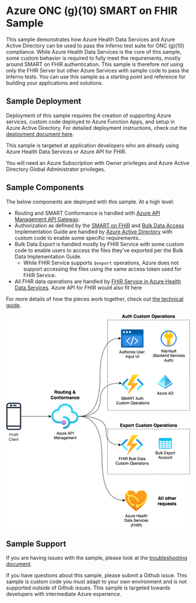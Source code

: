 # Azure ONC (g)(10) SMART on FHIR Sample

This sample demonstrates how Azure Health Data Services and Azure Active Directory can be used to pass the Inferno test suite for ONC (g)(10) compliance. While Azure Health Data Services is the core of this sample, some custom behavior is required to fully meet the requirements, mostly around SMART on FHIR authentication. This sample is therefore *not* using only the FHIR Server but other Azure Services with sample code to pass the Inferno tests. You can use this sample as a starting point and reference for building your applications and solutions.

## Sample Deployment

Deployment of this sample requires the creation of supporting Azure services, custom code deployed to Azure Function Apps, and setup in Azure Active Directory. For detailed deployment instructions, check out the [deployment document here](./docs/deployment.md).

This sample is targeted at application developers who are already using Azure Health Data Services or Azure API for FHIR.

You will need an Azure Subscription with Owner privileges and Azure Active Directory Global Administrator privileges.

## Sample Components

The below components are deployed with this sample. At a high level:

- Routing and SMART Conformance is handled with [Azure API Management API Gateway](https://learn.microsoft.com/azure/api-management/api-management-gateways-overview).
- Authorization as defined by the [SMART on FHIR](https://hl7.org/fhir/smart-app-launch/1.0.0/index.html) and [Bulk Data Access](https://hl7.org/fhir/uv/bulkdata/STU1.0.1/authorization/index.html) Implementation Guide are handled by [Azure Active Directory](https://learn.microsoft.com/azure/active-directory/fundamentals/active-directory-whatis) with custom code to enable some specific requirements..
- Bulk Data Export is handled mostly by FHIR Service with some custom code to enable users to access the files they've exported per the Bulk Data Implementation Guide.
  - While FHIR Service supports `$export` operations, Azure does not support accessing the files using the same access token used for FHIR Service.
- All FHIR data operations are handled by [FHIR Service in Azure Health Data Services](https://learn.microsoft.com/azure/healthcare-apis/fhir/overview). Azure API for FHIR would also fit here

For more details of how the pieces work together, check out [the technical guide](./docs/technical-guide.md).

![](./docs/images/overview-architecture.png)

## Sample Support

If you are having issues with the sample, please look at the [troubleshooting document](./docs/troubleshooting.md).

If you have questions about this sample, please submit a Github issue. This sample is custom code you must adapt to your own environment and is not supported outside of Github issues. This sample is targeted towards developers with intermediate Azure experience.